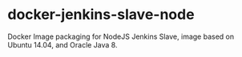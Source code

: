 # docker-jenkins-slave-node
Docker Image packaging for NodeJS Jenkins Slave, image based on Ubuntu 14.04, and Oracle Java 8.
